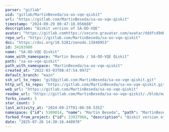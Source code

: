 ```yaml
---
parser: "gitlab"
uid: "gitlab/MartinBeseda/sa-oo-vqe-qiskit"
url: "https://gitlab.com/MartinBeseda/sa-oo-vqe-qiskit"
timestamp: "2024-09-29 00:47:10.056688"
description: "Qiskit version of SA-OO-VQE"
avatar: "https://gitlab.comhttps://secure.gravatar.com/avatar/dddfcd9d6da4991a172294a80822d4c22908efc54159e6862fa1791269c89219?s=80&d=identicon"
repo_url: "https://gitlab.com/MartinBeseda/sa-oo-vqe-qiskit"
doi: "https://doi.org/10.5281/zenodo.13840953"
id: 34183900
name: "SA-OO-VQE Qiskit"
name_with_namespace: "Martin Beseda / SA-OO-VQE Qiskit"
path: "sa-oo-vqe-qiskit"
path_with_namespace: "MartinBeseda/sa-oo-vqe-qiskit"
created_at: "2022-03-03T08:47:54.997Z"
default_branch: "main"
ssh_url_to_repo: "git@gitlab.com:MartinBeseda/sa-oo-vqe-qiskit.git"
http_url_to_repo: "https://gitlab.com/MartinBeseda/sa-oo-vqe-qiskit.git"
web_url: "https://gitlab.com/MartinBeseda/sa-oo-vqe-qiskit"
readme_url: "https://gitlab.com/MartinBeseda/sa-oo-vqe-qiskit/-/blob/main/README.md"
forks_count: 5
star_count: 3
last_activity_at: "2024-09-27T01:06:50.535Z"
namespace: {"id": 5109014, "name": "Martin Beseda", "path": "MartinBeseda", "kind": "user", "full_path": "MartinBeseda", "parent_id": null, "avatar_url": "https://secure.gravatar.com/avatar/dddfcd9d6da4991a172294a80822d4c22908efc54159e6862fa1791269c89219?s=80&d=identicon", "web_url": "https://gitlab.com/MartinBeseda"}
forked_from_project: {"id": 33937966, "description": "Qiskit version of SA-OO-VQE", "name": "SA-OO-VQE Qiskit", "name_with_namespace": "Bruno Senjean / SA-OO-VQE Qiskit", "path": "sa-oo-vqe-qiskit", "path_with_namespace": "bsenjean/sa-oo-vqe-qiskit", "created_at": "2022-02-22T07:37:50.294Z", "default_branch": "main", "tag_list": [], "topics": [], "ssh_url_to_repo": "git@gitlab.com:bsenjean/sa-oo-vqe-qiskit.git", "http_url_to_repo": "https://gitlab.com/bsenjean/sa-oo-vqe-qiskit.git", "web_url": "https://gitlab.com/bsenjean/sa-oo-vqe-qiskit", "readme_url": "https://gitlab.com/bsenjean/sa-oo-vqe-qiskit/-/blob/main/README.md", "forks_count": 1, "avatar_url": null, "star_count": 0, "last_activity_at": "2022-03-02T16:46:50.768Z", "namespace": {"id": 3923042, "name": "Bruno Senjean", "path": "bsenjean", "kind": "user", "full_path": "bsenjean", "parent_id": null, "avatar_url": "/uploads/-/system/user/avatar/3073906/avatar.png", "web_url": "https://gitlab.com/bsenjean"}}
date: "2025-07-26 14:30:16.440978"
---
```

